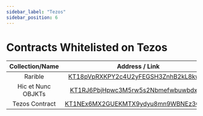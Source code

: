 ```yaml
---
sidebar_label: "Tezos"
sidebar_position: 6
---
```


# Contracts Whitelisted on Tezos

|Collection/Name|Address / Link|
|:-:|:-:|
|Rarible|[KT18pVpRXKPY2c4U2yFEGSH3ZnhB2kL8kwXS](https://tzstats.com/KT18pVpRXKPY2c4U2yFEGSH3ZnhB2kL8kwXS)|
|Hic et Nunc OBJKTs|[KT1RJ6PbjHpwc3M5rw5s2Nbmefwbuwbdxton](https://tzstats.com/KT1RJ6PbjHpwc3M5rw5s2Nbmefwbuwbdxton)|
|Tezos Contract|[KT1NEx6MX2GUEKMTX9ydyu8mn9WBNEz3QPEp](https://tzstats.com/KT1NEx6MX2GUEKMTX9ydyu8mn9WBNEz3QPEp)|